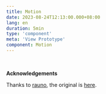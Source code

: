```yaml
---
title: Motion
date: 2023-08-24T12:13:00.000+08:00
lang: en
duration: 5min
type: 'component'
meta: 'View Prototype'
component: Motion
---
```


<Motion />

<br />


**Acknowledgements**

Thanks to [rauno](https://twitter.com/raunofreiberg), the original is [here](https://uiplaybook.dev/play/motion).
